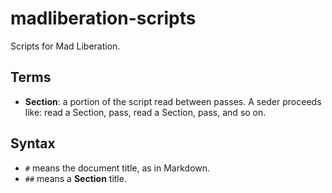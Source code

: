 # madliberation-scripts

Scripts for Mad Liberation.

## Terms

- **Section**: a portion of the script read between passes. A seder proceeds like: read a Section, pass, read a Section, pass, and so on.

## Syntax

- `#` means the document title, as in Markdown.
- `##` means a **Section** title.
